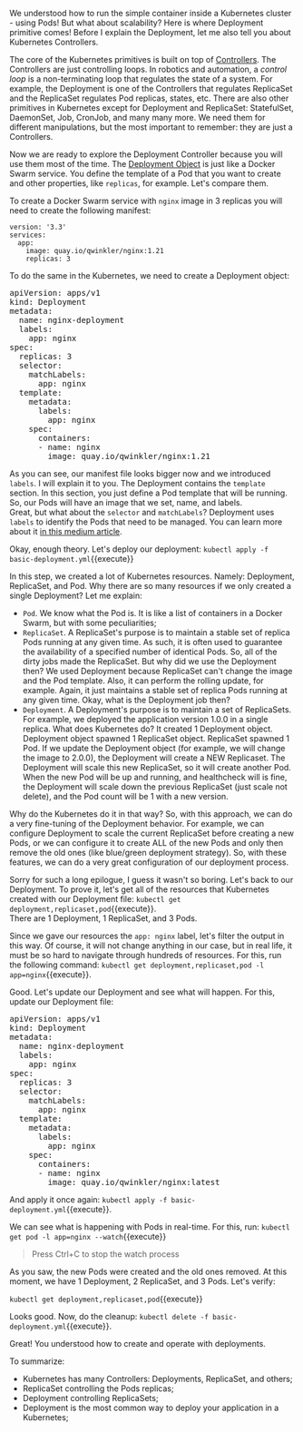 We understood how to run the simple container inside a Kubernetes cluster - using Pods! But what about scalability? Here is where Deployment primitive comes! Before I explain the Deployment, let me also tell you about Kubernetes Controllers.

The core of the Kubernetes primitives is built on top of [Controllers](https://kubernetes.io/docs/concepts/architecture/controller). The Controllers are just controlling loops. In robotics and automation, a *control loop* is a non-terminating loop that regulates the state of a system. For example, the Deployment is one of the Controllers that regulates ReplicaSet and the ReplicaSet regulates Pod replicas, states, etc. There are also other primitives in Kubernetes except for Deployment and ReplicaSet: StatefulSet, DaemonSet, Job, CronJob, and many many more. We need them for different manipulations, but the most important to remember: they are just a Controllers.

Now we are ready to explore the Deployment Controller because you will use them most of the time. The [Deployment Object](https://kubernetes.io/docs/concepts/workloads/controllers/deployment) is just like a Docker Swarm service. You define the template of a Pod that you want to create and other properties, like `replicas`, for example. Let's compare them.

To create a Docker Swarm service with `nginx` image in 3 replicas you will need to create the following manifest:

```
version: '3.3'
services:
  app:
    image: quay.io/qwinkler/nginx:1.21
    replicas: 3
```

To do the same in the Kubernetes, we need to create a Deployment object:

<pre class="file" data-filename="basic-deployment.yml" data-target="replace">
apiVersion: apps/v1
kind: Deployment
metadata:
  name: nginx-deployment
  labels:
    app: nginx
spec:
  replicas: 3
  selector:
    matchLabels:
      app: nginx
  template:
    metadata:
      labels:
        app: nginx
    spec:
      containers:
      - name: nginx
        image: quay.io/qwinkler/nginx:1.21
</pre>

As you can see, our manifest file looks bigger now and we introduced `labels`. I will explain it to you. The Deployment contains the `template` section. In this section, you just define a Pod template that will be running. So, our Pods will have an image that we set, name, and labels.  
Great, but what about the `selector` and `matchLabels`? Deployment uses `labels` to identify the Pods that need to be managed. You can learn more about it [in this medium article](https://medium.com/@zwhitchcox/matchlabels-labels-and-selectors-explained-in-detail-for-beginners-d421bdd05362).

Okay, enough theory. Let's deploy our deployment: `kubectl apply -f basic-deployment.yml`{{execute}}

In this step, we created a lot of Kubernetes resources. Namely: Deployment, ReplicaSet, and Pod. Why there are so many resources if we only created a single Deployment? Let me explain:  
- `Pod`. We know what the Pod is. It is like a list of containers in a Docker Swarm, but with some peculiarities;  
- `ReplicaSet`. A ReplicaSet's purpose is to maintain a stable set of replica Pods running at any given time. As such, it is often used to guarantee the availability of a specified number of identical Pods. So, all of the dirty jobs made the ReplicaSet. But why did we use the Deployment then? We used Deployment because ReplicaSet can't change the image and the Pod template. Also, it can perform the rolling update, for example. Again, it just maintains a stable set of replica Pods running at any given time. Okay, what is the Deployment job then?
- `Deployment`. A Deployment's purpose is to maintain a set of ReplicaSets. For example, we deployed the application version 1.0.0 in a single replica. What does Kubernetes do? It created 1 Deployment object. Deployment object spawned 1 ReplicaSet object. ReplicaSet spawned 1 Pod. If we update the Deployment object (for example, we will change the image to 2.0.0), the Deployment will create a NEW Replicaset. The Deployment will scale this new ReplicaSet, so it will create another Pod. When the new Pod will be up and running, and healthcheck will is fine, the Deployment will scale down the previous ReplicaSet (just scale not delete), and the Pod count will be 1 with a new version.

Why do the Kubernetes do it in that way? So, with this approach, we can do a very fine-tuning of the Deployment behavior. For example, we can configure Deployment to scale the current ReplicaSet before creating a new Pods, or we can configure it to create ALL of the new Pods and only then remove the old ones (like blue/green deployment strategy). So, with these features, we can do a very great configuration of our deployment process.

Sorry for such a long epilogue, I guess it wasn't so boring. Let's back to our Deployment. To prove it, let's get all of the resources that Kubernetes created with our Deployment file: `kubectl get deployment,replicaset,pod`{{execute}}.  
There are 1 Deployment, 1 ReplicaSet, and 3 Pods.

Since we gave our resources the `app: nginx` label, let's filter the output in this way. Of course, it will not change anything in our case, but in real life, it must be so hard to navigate through hundreds of resources. For this, run the following command: `kubectl get deployment,replicaset,pod -l app=nginx`{{execute}}.

Good. Let's update our Deployment and see what will happen. For this, update our Deployment file:  
<pre class="file" data-filename="basic-deployment.yml" data-target="replace">
apiVersion: apps/v1
kind: Deployment
metadata:
  name: nginx-deployment
  labels:
    app: nginx
spec:
  replicas: 3
  selector:
    matchLabels:
      app: nginx
  template:
    metadata:
      labels:
        app: nginx
    spec:
      containers:
      - name: nginx
        image: quay.io/qwinkler/nginx:latest
</pre>

And apply it once again: `kubectl apply -f basic-deployment.yml`{{execute}}.

We can see what is happening with Pods in real-time. For this, run: `kubectl get pod -l app=nginx --watch`{{execute}}

> Press Ctrl+C to stop the watch process

As you saw, the new Pods were created and the old ones removed. At this moment, we have 1 Deployment, 2 ReplicaSet, and 3 Pods. Let's verify:

`kubectl get deployment,replicaset,pod`{{execute}}

Looks good. Now, do the cleanup: `kubectl delete -f basic-deployment.yml`{{execute}}.

Great! You understood how to create and operate with deployments.

To summarize:

- Kubernetes has many Controllers: Deployments, ReplicaSet, and others;
- ReplicaSet controlling the Pods replicas;
- Deployment controlling ReplicaSets;
- Deployment is the most common way to deploy your application in a Kubernetes;
